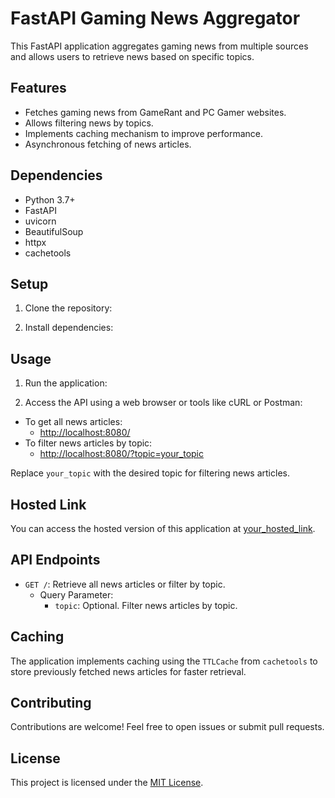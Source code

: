 # FastAPI Gaming News Aggregator

This FastAPI application aggregates gaming news from multiple sources and allows users to retrieve news based on specific topics.

## Features

- Fetches gaming news from GameRant and PC Gamer websites.
- Allows filtering news by topics.
- Implements caching mechanism to improve performance.
- Asynchronous fetching of news articles.

## Dependencies

- Python 3.7+
- FastAPI
- uvicorn
- BeautifulSoup
- httpx
- cachetools

## Setup

1. Clone the repository:

2. Install dependencies:

## Usage

1. Run the application:

2. Access the API using a web browser or tools like cURL or Postman:

- To get all news articles:
  - [http://localhost:8080/](http://localhost:8080/)
- To filter news articles by topic:
  - [http://localhost:8080/?topic=your_topic](http://localhost:8080/?topic=your_topic)

Replace `your_topic` with the desired topic for filtering news articles.

## Hosted Link

You can access the hosted version of this application at [your_hosted_link](your_hosted_link).

## API Endpoints

- `GET /`: Retrieve all news articles or filter by topic.
  - Query Parameter:
    - `topic`: Optional. Filter news articles by topic.

## Caching

The application implements caching using the `TTLCache` from `cachetools` to store previously fetched news articles for faster retrieval.

## Contributing

Contributions are welcome! Feel free to open issues or submit pull requests.

## License

This project is licensed under the [MIT License](LICENSE).
